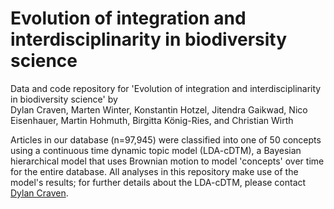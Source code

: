 # Evolution of integration and interdisciplinarity in biodiversity science  

Data and code repository for 'Evolution of integration and interdisciplinarity in biodiversity science' by  
Dylan Craven, Marten Winter, Konstantin Hotzel, Jitendra Gaikwad, Nico Eisenhauer, Martin Hohmuth, Birgitta König-Ries, and Christian Wirth  

Articles in our database (n=97,945) were classified into one of 50 concepts using a continuous time dynamic topic model (LDA-cDTM), a Bayesian hierarchical model that uses Brownian motion to model 'concepts' over time for the entire database. All analyses in this repository make use of the model's results; for further details about the LDA-cDTM, please contact [Dylan Craven](mailto:dylan.craven@aya.yale.edu).